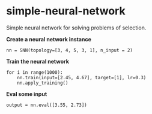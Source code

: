 # simple-neural-network
Simple neural network for solving problems of selection.




**Create a neural network instance**

`nn = SNN(topology=[3, 4, 5, 3, 1], n_input = 2)`


**Train the neural network**

```
for i in range(1000):
    nn.train(input=[2.45, 4.67], target=[1], lr=0.3)
    nn.apply_training()
```


**Eval some input**

`output = nn.eval([3.55, 2.73])`
